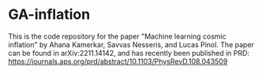 # GA-inflation
This is the code repository for the paper "Machine learning cosmic inflation" by Ahana Kamerkar, Savvas Nesseris, and Lucas Pinol.
The paper can be found in arXiv:2211.14142, and has recently been published in PRD: https://journals.aps.org/prd/abstract/10.1103/PhysRevD.108.043509
